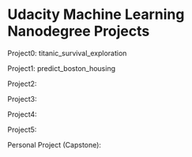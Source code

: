 # Udacity Machine Learning Nanodegree Projects

Project0: titanic_survival_exploration

Project1: predict_boston_housing

Project2:

Project3:

Project4:

Project5:

Personal Project (Capstone):

